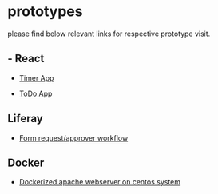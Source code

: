 # prototypes

please find below relevant links for respective prototype visit.

## - React

- [Timer App](https://github.com/sanket-patel-hub/prototypes/blob/master/react/react-timer/README.md)

- [ToDo App](https://github.com/sanket-patel-hub/prototypes/blob/master/react/react-todo/README.md)

## Liferay
- [Form request/approver workflow]()

## Docker
- [Dockerized apache webserver on centos system]()
